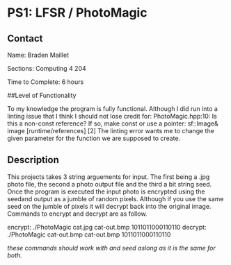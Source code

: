 # PS1: LFSR / PhotoMagic

## Contact
Name: Braden Maillet

Sections: Computing 4 204

Time to Complete: 6 hours

##Level of Functionality

To my knowledge the program is fully functional.
Although I did run into a linting issue that I
think I should not lose credit for:
PhotoMagic.hpp:10:  Is this a non-const reference? If so, make const or use a pointer: sf::Image& image  [runtime/references] [2]
The linting error wants me to change the given parameter for the function we are supposed to create.


## Description

This projects takes 3 string arguements for input. The first being
a .jpg photo file, the second a photo output file and the third a bit string seed.
Once the program is executed the input photo is encrypted using the seedand output as
a jumble of random pixels. Although if you use the same seed on the jumble of pixels
it will decrypt back into the original image. Commands to encrypt and decrypt are as follow.

encrypt: ./PhotoMagic cat.jpg cat-out.bmp 1011011000110110
decrypt: ./PhotoMagic cat-out.bmp cat-out.bmp 1011011000110110

*these commands should work with and seed aslong as it is the same for both.*
